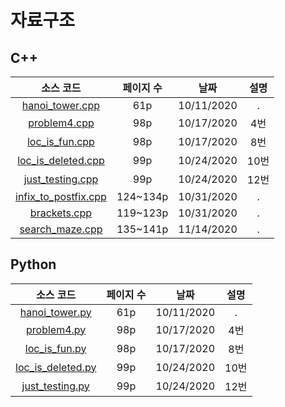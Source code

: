 # 자료구조
## C++
|소스 코드|페이지 수|날짜|설명|
|:---:|:---:|:---:|:---:|
|[hanoi_tower.cpp](../Data%20Structure/cpp/hanoi_tower.cpp)|61p|10/11/2020|.|
|[problem4.cpp](../Data%20Structure/cpp/problem4.cpp)|98p|10/17/2020|4번|
|[loc_is_fun.cpp](../Data%20Structure/cpp/loc_is_fun.cpp)|98p|10/17/2020|8번|
|[loc_is_deleted.cpp](../Data%20Structure/cpp/loc_is_deleted.cpp)|99p|10/24/2020|10번|
|[just_testing.cpp](../Data%20Structure/cpp/just_testing.cpp)|99p|10/24/2020|12번|
|[infix_to_postfix.cpp](../Data%20Structure/cpp/infix_to_postfix.cpp)|124~134p|10/31/2020|.|
|[brackets.cpp](../Data%20Structure/cpp/brackets.cpp)|119~123p|10/31/2020|.|
|[search_maze.cpp](../Data%20Structure/cpp/search_maze.cpp)|135~141p|11/14/2020|.|

## Python
|소스 코드|페이지 수|날짜|설명|
|:---:|:---:|:---:|:---:|
|[hanoi_tower.py](../Data%20Structure/python/hanoi_tower.py)|61p|10/11/2020|.|
|[problem4.py](../Data%20Structure/python/problem4.py)|98p|10/17/2020|4번|
|[loc_is_fun.py](../Data%20Structure/python/loc_is_fun.py)|98p|10/17/2020|8번|
|[loc_is_deleted.py](../Data%20Structure/python/loc_is_deleted.py)|99p|10/24/2020|10번|
|[just_testing.py](../Data%20Structure/python/just_testing.py)|99p|10/24/2020|12번|



